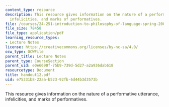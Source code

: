 ```yaml
---
content_type: resource
description: This resource gives information on the nature of a performative utterance,
  infelicities, and marks of performatives.
file: /courses/24-251-introduction-to-philosophy-of-language-spring-2005/e75331b822aab52392fb6d44b3d3573b_handout12.pdf
file_size: 78458
file_type: application/pdf
learning_resource_types:
- Lecture Notes
license: https://creativecommons.org/licenses/by-nc-sa/4.0/
ocw_type: OCWFile
parent_title: Lecture Notes
parent_type: CourseSection
parent_uid: e0e6690f-75b9-739d-5d27-a2a936dab618
resourcetype: Document
title: handout12.pdf
uid: e75331b8-22aa-b523-92fb-6d44b3d3573b
---
```

This resource gives information on the nature of a performative utterance, infelicities, and marks of performatives.